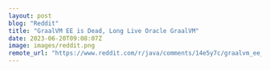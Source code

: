 ```yaml
---
layout: post
blog: "Reddit"
title: "GraalVM EE is Dead, Long Live Oracle GraalVM"
date: 2023-06-20T09:08:07Z
image: images/reddit.png
remote_url: "https://www.reddit.com/r/java/comments/14e5y7c/graalvm_ee_is_dead_long_live_oracle_graalvm/"
---
```

